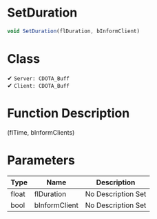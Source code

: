 # SetDuration
```js
void SetDuration(flDuration, bInformClient)
```
# Class
✔ `Server: CDOTA_Buff`  
✔ `Client: CDOTA_Buff`  

# Function Description
(flTime, bInformClients)
# Parameters
Type|Name|Description
--|--|--
float|flDuration|No Description Set
bool|bInformClient|No Description Set
